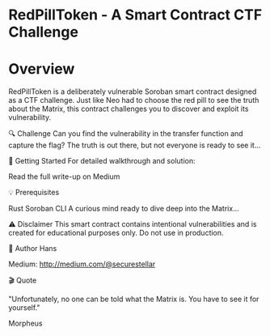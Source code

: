 # RedPillToken - A Smart Contract CTF Challenge



# Overview
RedPillToken is a deliberately vulnerable Soroban smart contract designed as a CTF challenge. Just like Neo had to choose the red pill to see the truth about the Matrix, this contract challenges you to discover and exploit its vulnerability.

🔍 Challenge
Can you find the vulnerability in the transfer function and capture the flag? The truth is out there, but not everyone is ready to see it...

🚀 Getting Started
For detailed walkthrough and solution:

Read the full write-up on Medium

💡 Prerequisites

Rust
Soroban CLI
A curious mind ready to dive deep into the Matrix...

⚠️ Disclaimer
This smart contract contains intentional vulnerabilities and is created for educational purposes only. Do not use in production.

📝 Author
Hans

Medium: http://medium.com/@securestellar

🎬 Quote

"Unfortunately, no one can be told what the Matrix is. You have to see it for yourself."

Morpheus
